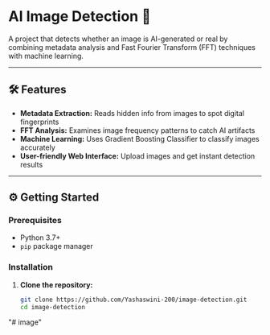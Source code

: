 # AI Image Detection 🚀

A project that detects whether an image is AI-generated or real by combining metadata analysis and Fast Fourier Transform (FFT) techniques with machine learning.

---

## 🛠️ Features

- **Metadata Extraction:** Reads hidden info from images to spot digital fingerprints  
- **FFT Analysis:** Examines image frequency patterns to catch AI artifacts  
- **Machine Learning:** Uses Gradient Boosting Classifier to classify images accurately  
- **User-friendly Web Interface:** Upload images and get instant detection results  

---

## ⚙️ Getting Started

### Prerequisites

- Python 3.7+  
- `pip` package manager  

### Installation

1. **Clone the repository:**

   ```bash
   git clone https://github.com/Yashaswini-200/image-detection.git
   cd image-detection
"# image" 
